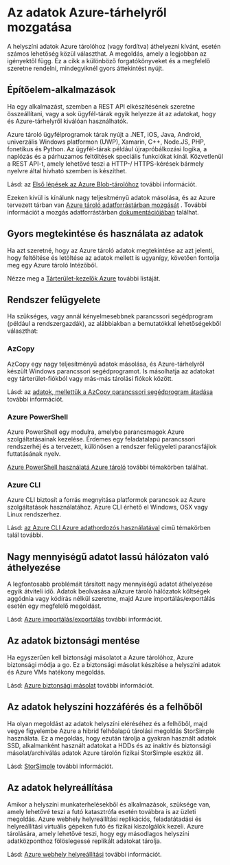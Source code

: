 <properties
    pageTitle="Az adatok Azure tárhelyről mozgatása |} Microsoft Azure"
    description="Ez a cikk áttekintést nyújt a különböző módszerek az adatok Azure-tárhelyről mozgatása."
    services="storage"
    documentationCenter=""
    authors="micurd"
    manager="jahogg"
    editor="tysonn"/>

<tags
    ms.service="storage"
    ms.workload="storage"
    ms.tgt_pltfrm="na"
    ms.devlang="na"
    ms.topic="article"
    ms.date="09/21/2016"
    ms.author="micurd"/>

# <a name="moving-data-to-and-from-azure-storage"></a>Az adatok Azure-tárhelyről mozgatása

A helyszíni adatok Azure tárolóhoz (vagy fordítva) áthelyezni kívánt, esetén számos lehetőség közül választhat. A megoldás, amely a legjobban az igényektől függ. Ez a cikk a különböző forgatókönyveket és a megfelelő szeretne rendelni, mindegyiknél gyors áttekintést nyújt.

## <a name="building-applications"></a>Építőelem-alkalmazások

Ha egy alkalmazást, szemben a REST API elkészítésének szeretne összeállítani, vagy a sok ügyfél-tárak egyik helyezze át az adatokat, hogy és Azure-tárhelyről kiválóan használhatók.

Azure tároló ügyfélprogramok tárak nyújt a .NET, iOS, Java, Android, univerzális Windows platformon (UWP), Xamarin, C++, Node.JS, PHP, fonetikus és Python. Az ügyfél-tárak például újrapróbálkozási logika, a naplózás és a párhuzamos feltöltések speciális funkciókat kínál. Közvetlenül a REST API-t, amely lehetővé teszi a HTTP-/ HTTPS-kérések bármely nyelvre által hívható szemben is készíthet.

Lásd: az [Első lépések az Azure Blob-tárolóhoz](storage-dotnet-how-to-use-blobs.md) további információt.

Ezeken kívül is kínálunk nagy teljesítményű adatok másolása, és az Azure tervezett tárban van [Azure tároló adatforrástárban mozgását](https://www.nuget.org/packages/Microsoft.Azure.Storage.DataMovement) . További információt a mozgás adatforrástárban [dokumentációjában](https://github.com/Azure/azure-storage-net-data-movement) találhat. 

## <a name="quickly-viewinginteracting-with-your-data"></a>Gyors megtekintése és használata az adatok

Ha azt szeretné, hogy az Azure tároló adatok megtekintése az azt jelenti, hogy feltöltése és letöltése az adatok mellett is ugyanígy, követően fontolja meg egy Azure tároló Intézőből.

Nézze meg a [Tárterület-kezelők Azure](storage-explorers.md) további listáját.

## <a name="system-administration"></a>Rendszer felügyelete

Ha szükséges, vagy annál kényelmesebbnek parancssori segédprogram (például a rendszergazdák), az alábbiakban a bemutatókkal lehetőségekből választhat:

### <a name="azcopy"></a>AzCopy

AzCopy egy nagy teljesítményű adatok másolása, és Azure-tárhelyről készült Windows parancssori segédprogramot. Is másolhatja az adatokat egy tárterület-fiókból vagy más-más tárolási fiókok között.

Lásd: az [adatok, mellettük a AzCopy parancssori segédprogram átadása](storage-use-azcopy.md) további információt.

### <a name="azure-powershell"></a>Azure PowerShell

Azure PowerShell egy modulra, amelybe parancsmagok Azure szolgáltatásainak kezelése. Érdemes egy feladatalapú parancssori rendszerhéj és a tervezett, különösen a rendszer felügyeleti parancsfájlok futtatásának nyelv.

[Azure PowerShell használatá Azure tároló](storage-powershell-guide-full.md) további témakörben találhat.

### <a name="azure-cli"></a>Azure CLI

Azure CLI biztosít a forrás megnyitása platformok parancsok az Azure szolgáltatások használatához. Azure CLI érhető el Windows, OSX vagy Linux rendszerhez.

Lásd: [az Azure CLI Azure adathordozós használatával](storage-azure-cli.md) című témakörben talál további.

## <a name="moving-large-amounts-of-data-with-a-slow-network"></a>Nagy mennyiségű adatot lassú hálózaton való áthelyezése

A legfontosabb problémáit társított nagy mennyiségű adatot áthelyezése egyik átviteli idő. Adatok beolvasása a/Azure tároló hálózatok költségek aggódnia vagy kódírás nélkül szeretne, majd Azure importálás/exportálás esetén egy megfelelő megoldást.

Lásd: [Azure importálás/exportálás](storage-import-export-service.md) további információt.

## <a name="backing-up-your-data"></a>Az adatok biztonsági mentése

Ha egyszerűen kell biztonsági másolatot a Azure tárolóhoz, Azure biztonsági módja a go. Ez a biztonsági másolat készítése a helyszíni adatok és Azure VMs hatékony megoldás.

Lásd: [Azure biztonsági másolat](../backup/backup-introduction-to-azure-backup.md) további információt.

## <a name="accessing-your-data-on-premises-and-from-the-cloud"></a>Az adatok helyszíni hozzáférés és a felhőből

Ha olyan megoldást az adatok helyszíni eléréséhez és a felhőből, majd vegye figyelembe Azure a hibrid felhőalapú tárolási megoldás StorSimple használata. Ez a megoldás, hogy ezután tárolja a gyakran használt adatok SSD, alkalmanként használt adatokat a HDDs és az inaktív és biztonsági másolat/archiválás adatok Azure tárolón fizikai StorSimple eszköz áll.

Lásd: [StorSimple](../storsimple/storsimple-overview.md) további információt.

## <a name="recovering-your-data"></a>Az adatok helyreállítása

Amikor a helyszíni munkaterhelésekből és alkalmazások, szüksége van, amely lehetővé teszi a futó katasztrófa esetén továbbra is az üzleti megoldás. Azure webhely helyreállítási replikációs, feladatátadási és helyreállítási virtuális gépeken futó és fizikai kiszolgálók kezeli. Azure tárolására, amely lehetővé teszi, hogy egy másodlagos helyszíni adatközponthoz fölöslegessé replikált adatokat tárolja.

Lásd: [Azure webhely helyreállítási](../site-recovery/site-recovery-overview.md) további információt.
